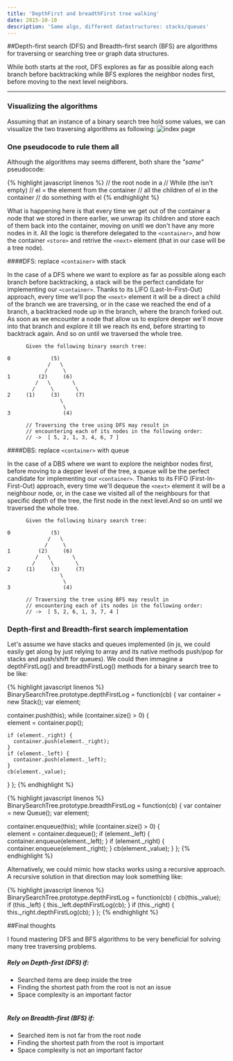 ```yaml
---
title: 'DepthFirst and breadthFirst tree walking'
date: 2015-10-10
description: 'Same algo, different datastructures: stacks/queues' 
---
```


##Depth-first search (DFS) and Breadth-first search (BFS) are algorithms for traversing or searching tree or graph data structures.

While both starts at the root, DFS explores as far as possible along each branch before backtracking while BFS explores the neighbor nodes first, before moving to the next level neighbors.

* * *

### Visualizing the algorithms

Assuming that an instance of a binary search tree hold some values, we can visualize the two traversing algorithms as following:
![index page](https://raw.githubusercontent.com/nickbalestra/nickbalestra.github.io/master/assets/images/tree-traversal-algos.png)


### One pseudocode to rule them all

Although the algorithms may seems different, both share the _"same"_ pseudocode:

{% highlight javascript linenos %}
// <store> the root node in a <container>
// While (the <container> isn't empty)
//   el = the <next> element from the container
//   <store> all the children of el in the container
//   do something with el 
{% endhighlight %}

What is happening here is that every time we get out of the container a node that we stored in there earlier, we unwrap its children and store each of them back into the container, moving on unitl we don't have any more nodes in it. All the logic is therefore delegated to the `<container>`, and how the container `<store>` and retrive the `<next>` element (that in our case will be a tree node).

####DFS: replace `<container>` with stack

In the case of a DFS where we want to explore as far as possible along each branch before backtracking, a stack will be the perfect candidate for implementing our `<container>`. Thanks to its LIFO (Last-In-First-Out) approach, every time we'll pop the `<next>` element it will be a direct a child of the branch we are traversing, or in the case we reached the end of a branch, a backtracked node up in the branch, where the branch forked out. As soon as we encounter a node that allow us to explore deeper we'll move into that branch and explore it till we reach its end, before strarting to backtrack again. And so on until we traversed the whole tree. 

```
      Given the following binary search tree:

0             (5)
             /   \
            /     \
1         (2)     (6)
         /   \       \
        /     \       \
2     (1)     (3)     (7)
                 \
                  \
3                 (4)

      // Traversing the tree using DFS may result in 
      // encountering each of its nodes in the following order:
      // ->  [ 5, 2, 1, 3, 4, 6, 7 ]

```

####DBS: replace `<container>` with queue

In the case of a DBS where we want to explore the neighbor nodes first, before moving to a depper level of the tree, a queue will be the perfect candidate for implementing our `<container>`. Thanks to its FIFO (First-In-First-Out) approach, every time we'll dequeue the `<next>` element it will be a neighbour node, or, in the case we visited all of the neighbours for that specific depth of the tree, the first node in the next level.And so on until we traversed the whole tree. 

```
      Given the following binary search tree:

0             (5)
             /   \
            /     \
1         (2)     (6)
         /   \       \
        /     \       \
2     (1)     (3)     (7)
                 \
                  \
3                 (4)

      // Traversing the tree using BFS may result in 
      // encountering each of its nodes in the following order:
      // ->  [ 5, 2, 6, 1, 3, 7, 4 ]

```

### Depth-first and Breadth-first search implementation

Let's assume we have stacks and queues implemented (in js, we could easily get along by just relying to array and its native methods push/pop for stacks and push/shift for queues). We could then immagine a depthFirstLog() and breadthFirstLog() methods for a binary search tree to be like:

{% highlight javascript linenos %}
BinarySearchTree.prototype.depthFirstLog = function(cb) {
  var container = new Stack(); 
  var element;

  container.push(this);
  while (container.size() > 0) {  
    element = container.pop();

    if (element._right) {
      container.push(element._right);
    }
    if (element._left) {
      container.push(element._left);
    }
    cb(element._value);
  }
};
{% endhighlight %}

{% highlight javascript linenos %}
BinarySearchTree.prototype.breadthFirstLog = function(cb) {
  var container = new Queue(); 
  var element;

  container.enqueue(this);
  while (container.size() > 0) {  
    element = container.dequeue();
    if (element._left) {
      container.enqueue(element._left);
    }
    if (element._right) {
      container.enqueue(element._right);
    }
    cb(element._value);
  }
};
{% endhighlight %}

Alternatively, we could mimic how stacks works using a recursive approach. A recursive solution in that direction may look something like:

{% highlight javascript linenos %}
BinarySearchTree.prototype.depthFirstLog = function(cb) {
  cb(this._value);
  if (this._left) {
    this._left.depthFirstLog(cb);
  }
  if (this._right) {
    this._right.depthFirstLog(cb);
  }
};
{% endhighlight %}


##Final thoughts

I found mastering DFS and BFS algorithms to be very beneficial for solving many tree traversing problems.

##### Rely on Depth-first (DFS) if:

- Searched items are deep inside the tree
- Finding the shortest path from the root is not an issue
- Space complexity is an important factor<br><br>

##### Rely on Breadth-first (BFS) if:

- Searched item is not far from the root node
- Finding the shortest path from the root is important
- Space complexity is not an important factor